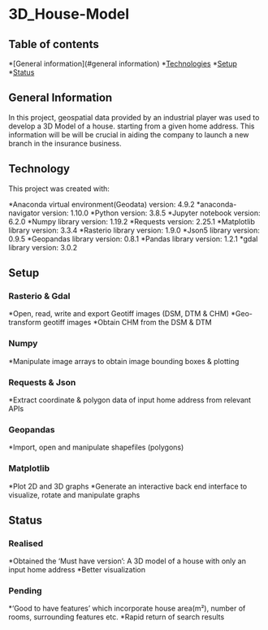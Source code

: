 # 3D_House-Model


## Table of contents

*[General information](#general information)
*[Technologies](#technologies)
*[Setup](#setup)
*[Status](#status)


## General Information

In this project,  geospatial data provided by an industrial player was used to develop a 3D Model of a house. 
starting from a given home address. 
This information will be will be crucial in aiding the company to launch a new branch in the insurance business.


## Technology

This project was created with:

*Anaconda virtual environment(Geodata)  version: 4.9.2
*anaconda-navigator version: 1.10.0
*Python version: 3.8.5
*Jupyter notebook version: 6.2.0
*Numpy library version: 1.19.2
*Requests version: 2.25.1
*Matplotlib library version: 3.3.4
*Rasterio library version: 1.9.0
*Json5 library version: 0.9.5
*Geopandas library version: 0.8.1
*Pandas library version: 1.2.1
*gdal library version: 3.0.2


## Setup

### Rasterio & Gdal
*Open, read, write and export Geotiff images (DSM, DTM & CHM)
*Geo-transform geotiff images 
*Obtain CHM from the DSM & DTM 

### Numpy
*Manipulate image arrays to obtain image bounding boxes & plotting

### Requests & Json
*Extract coordinate & polygon data of input home address from relevant APIs

### Geopandas
*Import, open and manipulate shapefiles (polygons)

### Matplotlib
*Plot 2D and 3D graphs
*Generate an interactive back end interface to visualize, rotate and manipulate graphs


## Status

### Realised 
*Obtained the ‘Must have version’: A 3D model of a house with only an input home address
*Better visualization 

### Pending
*‘Good to have features’ which incorporate house area(m²), number of rooms, surrounding features etc.
*Rapid return of search results   

